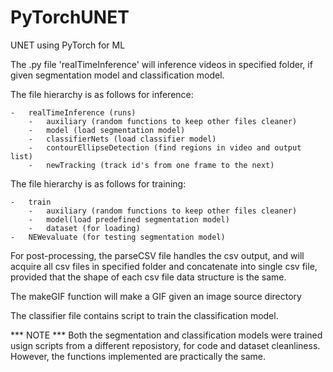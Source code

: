# PyTorchUNET
 UNET using PyTorch for ML

The .py file 'realTimeInference' will inference videos in specified folder, if given segmentation model and classification model. 

The file hierarchy is as follows for inference:

    -   realTimeInference (runs)
        -   auxiliary (random functions to keep other files cleaner)
        -   model (load segmentation model)
        -   classifierNets (load classifier model)
        -   contourEllipseDetection (find regions in video and output list)
        -   newTracking (track id's from one frame to the next)

The file hierarchy is as follows for training:

    -   train
        -   auxiliary (random functions to keep other files cleaner)
        -   model(load predefined segmentation model)
        -   dataset (for loading)
    -   NEWevaluate (for testing segmentation model)



For post-processing, the parseCSV file handles the csv output, and will acquire all csv files in specified folder and concatenate into single csv file, provided that the shape of each csv file data structure is the same. 

The makeGIF function will make a GIF given an image source directory

The classifier file contains script to train the classification model. 

*** NOTE *** 
Both the segmentation and classification models were trained usign scripts from a different reposistory, for code and dataset cleanliness. However, the functions implemented are practically the same. 